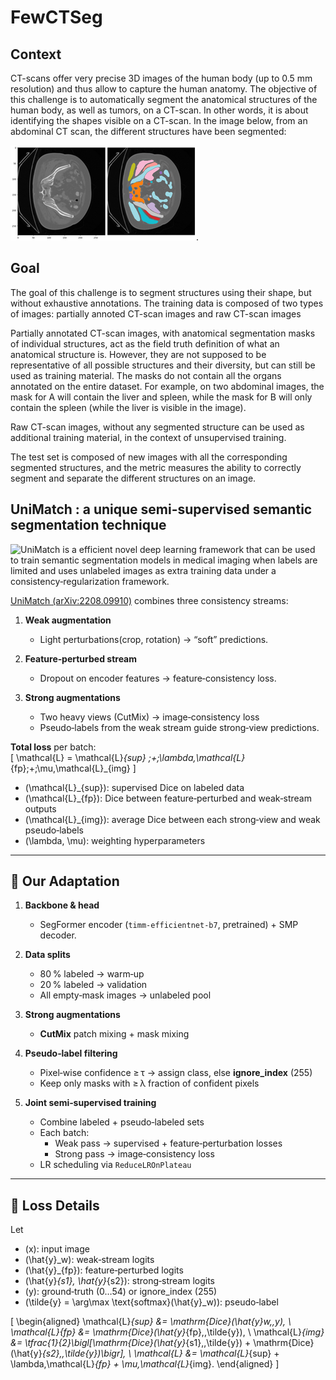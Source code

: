 # FewCTSeg

## Context
CT-scans offer very precise 3D images of the human body (up to 0.5 mm resolution) and thus allow to capture the human anatomy.
The objective of this challenge is to automatically segment the anatomical structures of the human body, as well as tumors, on a CT-scan. In other words, it is about identifying the shapes visible on a CT-scan.
In the image below, from an abdominal CT scan, the different structures have been segmented:

![Example of an abdominal CT scan](images/raidium_2024_1.png).

## Goal

The goal of this challenge is to segment structures using their shape, but without exhaustive annotations.
The training data is composed of two types of images: partially annoted CT-scan images and raw CT-scan images

Partially annotated CT-scan images, with anatomical segmentation masks of individual structures, act as the field truth definition of what an anatomical structure is.
However, they are not supposed to be representative of all possible structures and their diversity, but can still be used as training material.
The masks do not contain all the organs annotated on the entire dataset. For example, on two abdominal images,
the mask for A will contain the liver and spleen, while the mask for B will only contain the spleen (while the liver is visible in the image).

Raw CT-scan images, without any segmented structure can be used as additional training material, in the context of unsupervised training.

The test set is composed of new images with all the corresponding segmented structures, and the metric measures the ability to correctly segment and separate the different structures on an image.

## UniMatch : a unique semi-supervised semantic segmentation technique

![UniMatch](https://arxiv.org/pdf/2208.09910) is a efficient novel deep learning framework that can be used to train semantic segmentation models in medical imaging when labels are limited and uses unlabeled images as extra training data under a consistency‑regularization framework.


[UniMatch (arXiv:2208.09910)](https://arxiv.org/abs/2208.09910) combines three consistency streams:

1. **Weak augmentation**  
   - Light perturbations(crop, rotation) → “soft” predictions.

2. **Feature‑perturbed stream**  
   - Dropout on encoder features → feature‑consistency loss.

3. **Strong augmentations**  
   - Two heavy views (CutMix) → image‑consistency loss  
   - Pseudo‑labels from the weak stream guide strong‑view predictions.

**Total loss** per batch:  
\[
\mathcal{L} = \mathcal{L}_{sup} \;+\;\lambda\,\mathcal{L}_{fp}\;+\;\mu\,\mathcal{L}_{img}
\]  
- \(\mathcal{L}_{sup}\): supervised Dice on labeled data  
- \(\mathcal{L}_{fp}\): Dice between feature‑perturbed and weak‑stream outputs  
- \(\mathcal{L}_{img}\): average Dice between each strong‑view and weak pseudo‑labels  
- \(\lambda, \mu\): weighting hyperparameters

---

## 🔧 Our Adaptation

1. **Backbone & head**  
   - SegFormer encoder (`timm-efficientnet-b7`, pretrained) + SMP decoder.

2. **Data splits**  
   - 80 % labeled → warm‑up  
   - 20 % labeled → validation  
   - All empty‑mask images → unlabeled pool

3. **Strong augmentations**  
   - **CutMix** patch mixing + mask mixing  

4. **Pseudo‑label filtering**  
   - Pixel‑wise confidence ≥ τ → assign class, else **ignore_index** (255)  
   - Keep only masks with ≥ λ fraction of confident pixels

5. **Joint semi‑supervised training**  
   - Combine labeled + pseudo‑labeled sets  
   - Each batch:  
     - Weak pass → supervised + feature‑perturbation losses  
     - Strong pass → image‑consistency loss  
   - LR scheduling via `ReduceLROnPlateau`

---

## 📝 Loss Details

Let  
- \(x\): input image  
- \(\hat{y}_w\): weak‑stream logits  
- \(\hat{y}_{fp}\): feature‑perturbed logits  
- \(\hat{y}_{s1}, \hat{y}_{s2}\): strong‑stream logits  
- \(y\): ground‑truth (0…54) or ignore_index (255)  
- \(\tilde{y} = \arg\max \text{softmax}(\hat{y}_w)\): pseudo‑label  

\[
\begin{aligned}
\mathcal{L}_{sup} &= \mathrm{Dice}(\hat{y}_w,\,y), \\
\mathcal{L}_{fp}  &= \mathrm{Dice}(\hat{y}_{fp},\,\tilde{y}), \\
\mathcal{L}_{img} &= \tfrac{1}{2}\bigl[\mathrm{Dice}(\hat{y}_{s1},\,\tilde{y})
                         + \mathrm{Dice}(\hat{y}_{s2},\,\tilde{y})\bigr], \\
\mathcal{L} &= \mathcal{L}_{sup} + \lambda\,\mathcal{L}_{fp} + \mu\,\mathcal{L}_{img}.
\end{aligned}
\]










